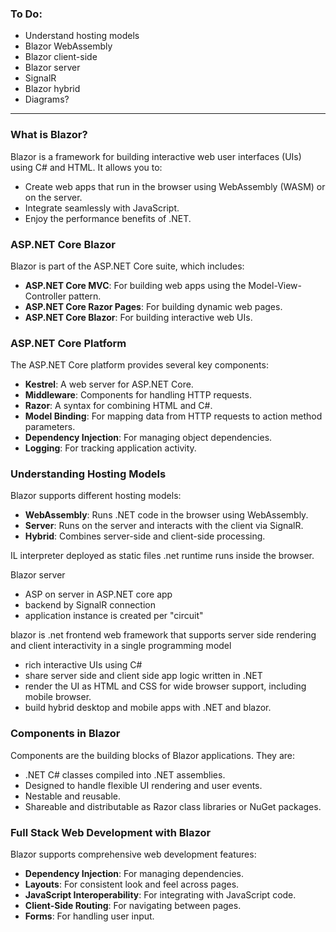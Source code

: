 ### To Do:
- Understand hosting models
- Blazor WebAssembly
- Blazor client-side
- Blazor server
- SignalR
- Blazor hybrid  
- Diagrams? 

--------------------

### What is Blazor?

Blazor is a framework for building interactive web user interfaces (UIs) using C# and HTML. It allows you to:
- Create web apps that run in the browser using WebAssembly (WASM) or on the server.
- Integrate seamlessly with JavaScript.
- Enjoy the performance benefits of .NET.

### ASP.NET Core Blazor

Blazor is part of the ASP.NET Core suite, which includes:
- **ASP.NET Core MVC**: For building web apps using the Model-View-Controller pattern.
- **ASP.NET Core Razor Pages**: For building dynamic web pages.
- **ASP.NET Core Blazor**: For building interactive web UIs.

### ASP.NET Core Platform

The ASP.NET Core platform provides several key components:
- **Kestrel**: A web server for ASP.NET Core.
- **Middleware**: Components for handling HTTP requests.
- **Razor**: A syntax for combining HTML and C#.
- **Model Binding**: For mapping data from HTTP requests to action method parameters.
- **Dependency Injection**: For managing object dependencies.
- **Logging**: For tracking application activity.

### Understanding Hosting Models

Blazor supports different hosting models:
- **WebAssembly**: Runs .NET code in the browser using WebAssembly.
- **Server**: Runs on the server and interacts with the client via SignalR.
- **Hybrid**: Combines server-side and client-side processing.


IL interpreter 
deployed as static files
.net runtime runs inside the browser.

Blazor server
* ASP on server in ASP.NET core app
* backend by SignalR connection
* application instance is created per "circuit"

blazor is .net frontend web framework that supports server side rendering and client interactivity
in a single programming model

* rich interactive UIs using C#
* share server side and client side app logic written in .NET
* render the UI as HTML and CSS for wide browser support, including mobile browser.
* build hybrid desktop and mobile apps with .NET and blazor. 

### Components in Blazor

Components are the building blocks of Blazor applications. They are:
- .NET C# classes compiled into .NET assemblies.
- Designed to handle flexible UI rendering and user events.
- Nestable and reusable.
- Shareable and distributable as Razor class libraries or NuGet packages.

### Full Stack Web Development with Blazor

Blazor supports comprehensive web development features:
- **Dependency Injection**: For managing dependencies.
- **Layouts**: For consistent look and feel across pages.
- **JavaScript Interoperability**: For integrating with JavaScript code.
- **Client-Side Routing**: For navigating between pages.
- **Forms**: For handling user input.



